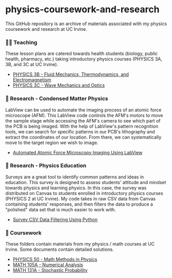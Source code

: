 # physics-coursework-and-research

This GitHub repository is an archive of materials associated with my physics coursework and research at UC Irvine. 

### 👨‍🏫 Teaching
These lesson plans are catered towards health students (biology, public health, pharmacy, etc.) taking introductory physics courses (PHYSICS 3A, 3B, and 3C at UC Irvine).
- [PHYSICS 3B - Fluid Mechanics, Thermodynamics, and Electromagnetism](https://github.com/0xFrian/physics-coursework-and-research/tree/main/Teaching%20-%20PHYSICS%203%20Series/Physics%203B%20(Fluid%20Mechanics%2C%20Thermodynamics%2C%20Electromagnetism))
- [PHYSICS 3C - Wave Mechanics and Optics](https://github.com/0xFrian/physics-coursework-and-research/tree/main/Teaching%20-%20PHYSICS%203%20Series/Physics%203C%20(Wave%20Mechanics%20and%20Optics))

### 🔬 Research - Condensed Matter Physics
LabView can be used to automate the imaging process of an atomic force microscope (AFM). This LabView code controls the AFM's motors to move the sample stage while accessing the AFM's camera to see which part of the PCB is being imaged. With the help of LabView's pattern recognition tools, we can search for specific patterns in our PCB's lithography and extract the coordinates of our location. From there, we can systematically move to the target region we wish to image. 
- [Automated Atomic Force Microscopy Imaging Using LabView](https://github.com/0xFrian/physics-coursework-and-research/tree/main/Research%20-%20Condensed%20Matter%20Physics)

### 🔬 Research - Physics Education 
Surveys are a great tool to identify common patterns and ideas in education. This survey is designed to assess students' attitude and mindset towards physics and learning physics. In this case, the survey was distributed on Canvas to students enrolled in introductory physics courses (PHYSICS 2 at UC Irvine). My code takes in raw CSV data from Canvas containing students' responses, and then filters the data to produce a "polished" data set that is much easier to work with. 
- [Survey CSV Data Filtering Using Python](https://github.com/0xFrian/physics-coursework-and-research/tree/main/Research%20-%20Physics%20Education)

### 📝 Coursework 
These folders contain materials from my physics / math courses at UC Irvine. Some documents contain detailed solutions. 
- [PHYSICS 50 - Math Methods in Physics](https://github.com/0xFrian/physics-coursework-and-research/tree/main/Coursework%20-%20Math%20Methods%20in%20Physics)
- [MATH 105A - Numerical Analysis](https://github.com/0xFrian/physics-coursework-and-research/tree/main/Coursework%20-%20Numerical%20Analysis)
- [MATH 131A - Stochastic Probability](https://github.com/0xFrian/physics-coursework-and-research/tree/main/Coursework%20-%20Stochastic%20Probability)







